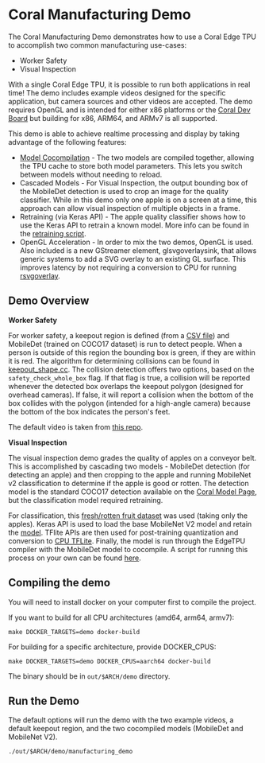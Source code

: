 # Coral Manufacturing Demo

The Coral Manufacturing Demo demonstrates how to use a Coral Edge TPU to accomplish two common manufacturing use-cases:

* Worker Safety
* Visual Inspection

With a single Coral Edge TPU, it is possible to run both applications in real time! The demo includes example videos designed for the specific application, but camera sources and other videos are accepted. The demo requires OpenGL and is intended for either x86 platforms or the [Coral Dev Board](https://coral.ai/products/dev-board/) but building for x86, ARM64, and ARMv7 is all supported.

This demo is able to achieve realtime processing and display by taking advantage of the following features:

* [Model Cocompilation](https://coral.ai/products/dev-board/) - The two models are compiled together, allowing the TPU cache to store both model parameters. This lets you switch between models without needing to reload.
* Cascaded Models - For Visual Inspection, the output bounding box of the MobileDet detection is used to crop an image for the quality classifier. While in this demo only one apple is on a screen at a time, this approach can allow visual inspection of multiple objects in a frame.
* Retraining (via Keras API) - The apple quality classifier shows how to use the Keras API to retrain a known model. More info can be found in the [retraining script](models/retraining/train_classifier.py).
* OpenGL Acceleration - In order to mix the two demos, OpenGL is used. Also included is a new GStreamer element, glsvgoverlaysink, that allows generic systems to add a SVG overlay to an existing GL surface. This improves latency by not requiring a conversion to CPU for running [rsvgoverlay](https://gstreamer.freedesktop.org/documentation/rsvg/rsvgoverlay.html).

## Demo Overview

**Worker Safety**

For worker safety, a keepout region is defined (from a [CSV file](config/keepout_points.csv)) and MobileDet (trained on COCO17 dataset) is run to detect people. When a person is outside of this region the bounding box is green, if they are within it is red. The algorithm for determining collisions can be found in [keepout_shape.cc](src/keepout_shape.cc). The collision detection offers two options, based on the `safety_check_whole_box` flag. If that flag is true, a collision will be reported whenever the detected box overlaps the keepout polygon (designed for overhead cameras). If false, it will report a collision when the bottom of the box collides with the polygon (intended for a high-angle camera) because the bottom of the box indicates the person's feet.

The default video is taken from [this repo](https://github.com/intel-iot-devkit/sample-videos).

**Visual Inspection**

The visual inspection demo grades the quality of apples on a conveyor belt. This is accomplished by cascading two models - MobileDet detection (for detecting an apple) and then cropping to the apple and running MobileNet v2 classification to determine if the apple is good or rotten. The detection model is the standard COCO17 detection available on the [Coral Model Page](https://coral.ai/models/), but the classification model required retraining. 

For classification, this [fresh/rotten fruit dataset](https://www.kaggle.com/sriramr/fruits-fresh-and-rotten-for-classification) was used (taking only the apples). Keras API is used to load the base MobileNet V2 model and retain the [model](models/retraining/classifier.h5). TFlite APIs are then used for post-training quantization and conversion to [CPU TFLite](modles/retraining/classifier.tflite). Finally, the model is run through the EdgeTPU compiler with the MobileDet model to cocompile. A script for running this process on your own can be found [here](models/retraining/train_classifier.py).

## Compiling the demo

You will need to install docker on your computer first to compile the project.

If you want to build for all CPU architectures (amd64, arm64, armv7):

```
make DOCKER_TARGETS=demo docker-build
```

For building for a specific architecture, provide DOCKER_CPUS:

```
make DOCKER_TARGETS=demo DOCKER_CPUS=aarch64 docker-build
```

The binary should be in `out/$ARCH/demo` directory.

## Run the Demo

The default options will run the demo with the two example videos, a default keepout region, and the two cocompiled models (MobileDet and MobileNet V2).

```
./out/$ARCH/demo/manufacturing_demo
```

